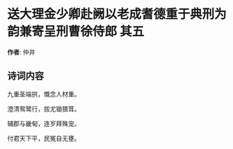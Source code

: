 # 送大理金少卿赴阙以老成耆德重于典刑为韵兼寄呈刑曹徐侍郎  其五

**作者**: 仲并

## 诗词内容

九重圣端拱，慨念人材重。

澄清鸳鹭行，拔尤锄猥茸。

辅郡与畿甸，连岁拜殊宠。

付君天下平，民冤自无壅。

